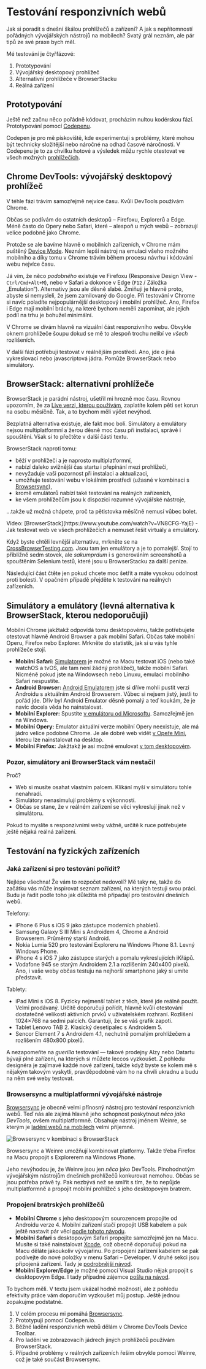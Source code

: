 # Testování responzivních webů

Jak si poradit s dnešní škálou prohlížečů a zařízení? A jak s nepřítomností pořádných vývojářských nástrojů na mobilech? Svatý grál neznám, ale pár tipů ze své praxe bych měl.

Mé testování je čtyřfázové:

1. Prototypování 
2. Vývojářský desktopový prohlížeč
3. Alternativní prohlížeče v BrowserStacku 
4. Reálná zařízení

## Prototypování

Ještě než začnu něco pořádně kódovat, procházím nultou kodérskou fází. Prototypování pomocí [Codepenu](http://codepen.io/machal). 

Codepen je pro mě pískoviště, kde experimentuji s problémy, které mohou být technicky složitější nebo náročné na odhad časové náročnosti.  V Codepenu je to za chvilku hotové a výsledek můžu rychle otestovat ve všech možných [prohlížečích](prohlizece.md). 

## Chrome DevTools: vývojářský desktopový prohlížeč

V téhle fázi trávím samozřejmě nejvíce času. Kvůli DevTools používám Chrome. 

Občas se podívám do ostatních desktopů – Firefoxu, Explorerů a Edge. Méně často do Opery nebo Safari, které – alespoň u mých webů – zobrazují velice podobně jako Chrome.

Protože se ale bavíme hlavně o mobilních zařízeních, v Chrome mám puštěný [Device Mode](http://www.vzhurudolu.cz/blog/41-devtools-tipy#emulace-zarizeni-s-device-mode). Neznám lepší nástroj na emulaci všeho možného mobilního a díky tomu v Chrome trávím během procesu návrhu i kódování webu nejvíce času. 

Já vím, že něco *podobného* existuje ve Firefoxu (Responsive Design View - `Ctrl/Cmd+Alt+M`), nebo v Safari a dokonce v Edge (`F12` / Záložka „Emulation“). Alternativy jsou ale děsně slabé. Zmiňuji je hlavně proto, abyste si nemysleli, že jsem zamilovaný do Google. Při testování v Chrome si navíc poladíte nejpopulárnější desktopový i mobilní prohlížeč. Ano, Firefox i Edge mají mobilní bráchy, na které bychom neměli zapomínat, ale jejich podíl na trhu je bohužel minimální.

V Chrome se dívám hlavně na vizuální část responzivního webu. Obvykle oknem prohlížeče šoupu dokud se mě to alespoň trochu nelíbí ve *všech*  rozlišeních. 

V další fázi potřebuji testovat v reálnějším prostředí. Ano, jde o jiná vykreslovací nebo javascriptová jádra. Pomůže BrowserStack nebo simulátory.

## BrowserStack: alternativní prohlížeče

BrowserStack je parádní nástroj, ušetřil mi hrozně moc času. Rovnou upozorním, že za [Live verzi, kterou používám](https://www.browserstack.com/accounts/subscriptions), zaplatíte kolem pěti set korun na osobu měsíčně. Tak, a to bychom měli výčet nevýhod.

Bezplatná alternativa existuje, ale fakt moc bolí. Simulátory a emulátory nejsou multiplatformní a žerou děsně moc času při instlalaci, správě i spouštění. Však si to přečtěte v další části textu.

BrowserStack naproti tomu:

- běží v prohlížeči a je naprosto multiplatformní,
- nabízí daleko svižnější čas startu i přepínání mezi prohlížeči,
- nevyžaduje vaši pozornost při instalaci a aktualizaci,
- umožňuje testování webu v lokálním prostředí (užasné v kombinaci s [Browsersync](browsersync.md)),
- kromě emulátorů nabízí také testování na reálných zařízeních,
- ke všem prohlížečům jsou k dispozici rozumné vývojářské nástroje,

…takže už možná chápete, proč ta pětistovka měsíčně nemusí vůbec bolet.

<p class="video" markdown="1">
Video: [BrowserStack](https://www.youtube.com/watch?v=VN8CFG-YajE) - Jak testovat web ve všech prohlížečích a nemuset řešit virtuály a emulátory.
</p>

Když byste chtěli levnější alternativu, mrkněte se na [CrossBrowserTesting.com](https://crossbrowsertesting.com). Jsou tam jen emulátory a je to pomalejší. Stojí to  přibližně sedm stovek, ale *sakumprdum* i s generováním screenshotů a spouštěním Selenium testů, které jsou u BrowserStacku za další peníze.

Následující část čtěte jen pokud chcete moc šetřit a máte vysokou odolnost proti bolesti. V opačném případě přejděte k testování na reálných zařízeních.

## Simulátory a emulátory (levná alternativa k BrowserStack, kterou nedoporučuji)

Mobilní Chrome jakžtakž odpovídá tomu desktopovému, takže potřebujete otestovat hlavně Android Browser a pak mobilní Safari. Občas také mobilní Operu, Firefox nebo Explorer. Mrkněte do statistik, jak si u vás tyhle prohlížeče stojí. 

- **Mobilní Safari:** [Simulatorem](https://developer.apple.com/library/ios/documentation/IDEs/Conceptual/iOS_Simulator_Guide/Introduction/Introduction.html) je možné na Macu testovat iOS (nebo také watchOS a tvOS, ale tam není žádný prohlížeč), takže mobilní Safari. Nicméně pokud jste na Windowsech nebo Linuxu, emulaci mobilního Safari nespustíte.
- **Android Browser:** [Android Emulatorem](https://developer.android.com/studio/run/emulator.html) jste si dříve mohli pustit verzi Androidu s aktuálním Android Browserem. Vůbec si nejsem jistý, jestli to pořád jde. Dřív byl Android Emulator děsně pomalý a teď koukám, že je navíc docela věda ho nainstalovat.
- **Mobilní Explorer:** Spustíte [v emulátoru od Microsoftu](https://msdn.microsoft.com/en-us/library/windows/apps/ff402563%28v=vs.105%29.aspx). Samozřejmě jen na Windows.
- **Mobilní Opery:** Emulator aktuální verze mobilní Opery neexistuje, ale má jádro velice podobné Chrome. Je ale dobré web vidět [v Opeře Mini](https://dev.opera.com/articles/installing-opera-mini-on-your-computer/), kterou lze nainstalovat na desktop.
- **Mobilní Firefox:** Jakžtakž je asi možné emulovat [v tom desktopovém](http://stackoverflow.com/questions/16651911/how-can-i-simulate-mobile-devices-and-debug-in-firefox-browser).

### Pozor, simulátory ani BrowserStack vám nestačí! 

Proč?

* Web si musíte osahat vlastním palcem. Klikání myší v simulátoru tohle nenahradí.
* Simulátory nenasimulují problémy s výkonností.
* Občas se stane, že v reálném zařízení se věci vykreslují jinak než v simulátoru.

Pokud to myslíte s responzivními weby vážně, určitě k ruce potřebujete ještě nějaká reálná zařízení.

## Testování na fyzických zařízeních

### Jaká zařízení si pro testování pořídit?

Nejlépe všechna! Že vám to rozpočet nedovolí? Mě taky ne, takže do začátku vás může inspirovat seznam zařízení, na kterých testuji svou práci. Budu je řadit podle toho jak důležitá mě připadají pro testování dnešních webů.

Telefony:

* iPhone 6 Plus s iOS 9 jako zástupce moderních phabletů. 
* Samsung Galaxy S III Mini s Androidem 4, Chrome a Android Browserem. Průměrný starší Android.
* Nokia Lumia 520 pro testování Exploreru na Windows Phone 8.1. Levný Windows Phone.
* iPhone 4 s iOS 7 jako zástupce starých a pomalu vykreslujících iKřápů.
* Vodafone 945 se starým Androidem 2.1 a rozlišením 240x400 pixelů. Ano, i vaše weby občas testuju na nejhorší smartphone jaký si umíte představit. 

Tablety:

* iPad Mini s iOS 8. Fyzicky nejmenší tablet z těch, které jde reálně použít. Velmi prodávaný. Určitě doporučuji pořídit, hlavně kvůli otestování dostatečné velikosti aktivních prvků v uživatelském rozhraní. Rozlišení 1024×768 na sedmi palcích. Garantuji, že se váš grafik zapotí.
* Tablet Lenovo TAB 2. Klasický desetipalec s Androidem 5. 
* Sencor Element 7 s Androidem 4.1, nechutně pomalým prohlížečem a rozlišením 480x800 pixelů. 

A nezapomeňte na *guerilla* testování — takové prodejny Alzy nebo Datartu bývají plné zařízení, na kterých si můžete leccos vyzkoušet. Z pohledu designéra je zajímavé každé nové zařízení, takže když byste se kolem mě s nějakým takovým vyskytli, pravděpodobně vám ho na chvíli ukradnu a budu na něm své weby testovat.

### Browsersync a multiplatformní vývojářské nástroje

[Browsersync](browsersync.md) je obecně velmi přínosný nástroj pro testování responzivních webů. Teď nás ale zajímá hlavně jeho schopnost poskytnout *něco jako DevTools*, ovšem multiplatformně. Obsahuje nástroj jménem Weinre, se kterým je [ladění webů na mobilech](browsersync.md#ladění-webu-na-mobilních-zařízeních) velmi příjemné. 

![Browsersync v kombinaci s BrowserStack](dist/images/original/browsersync-browserstack.jpg)

Browsersync a Weinre umožňují kombinovat platformy. Takže třeba Firefox na Macu propojit s Explorerem na Windows Phone. 

Jeho nevýhodou je, že Weinre jsou jen *něco* jako DevTools. Plnohodnotým vývojářským nástrojům dnešních prohlížečů konkurovat nemohou. Občas se jsou potřeba právě ty. Pak nezbývá než se smířit s tím, že to nepůjde multiplatformně a propojit mobilní prohlížeč s jeho desktopovým bratrem.

### Propojení bratrských prohlížečů

- **Mobilní Chrome** s jeho desktopovým sourozencem propojíte od Androidu verze 4. Mobilní zařízení stačí propojit USB kabelem a pak ještě nastavit pár věcí [podle tohoto návodu](https://developers.google.com/web/tools/chrome-devtools/debug/remote-debugging/remote-debugging).
- **Mobilní Safari** s desktopovým Safari propojíte samozřejmě jen na Macu. Musíte si také nainstalovat [Xcode](https://developer.apple.com/xcode/), což obecně doporučuji pokud na Macu děláte jakoukoliv vývojařinu. Po propojení zařízení kabelem se pak podívejte do nové položky v menu Safari – Developer. V druhé sekci jsou připojená zařízení. Tady je [podrobnější návod](https://blog.idrsolutions.com/2015/02/remote-debugging-ios-safari-on-os-x-windows-and-linux/).
- **Mobilní Explorer/Edge** je možné pomocí Visual Studio nějak propojit s desktopovým Edge. I tady případné zájemce [pošlu na návod](https://blogs.msdn.microsoft.com/visualstudioalm/2014/04/04/diagnosing-mobile-website-issues-on-windows-phone-8-1-with-visual-studio/).

To bychom měli. V textu jsem ukázal hodně možností, ale z pohledu efektivity práce vám doporučím vyzkoušet můj postup. Ještě jednou zopakujme podstatné.

1. V celém procesu mi pomáhá [Browsersync](browsersync.md).
2. Prototypuji pomocí Codepen.io. 
3. Běžné ladění responzivních webů dělám v Chrome DevTools Device Toolbar.
4. Pro ladění ve zobrazovacíh jádrech jiných prohlížečů používám BrowserStack.
5. Případné problémy v reálných zařízeních řeším obvykle pomocí Weinre, což je také součást Browsersync.
